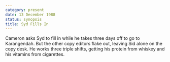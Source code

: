 ```yaml
---
category: present
date: 13 December 1988
status: synopsis
title: Syd Fills In
---
```



Cameron asks Syd to fill in while he takes three
days off to go to Karangendah. But the other copy editors flake out,
leaving Sid alone on the copy desk. He works three triple shifts,
getting his protein from whiskey and his vitamins from cigarettes.
